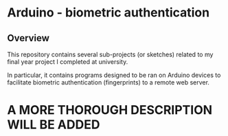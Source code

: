 # Arduino - biometric authentication

## Overview

This repository contains several sub-projects (or sketches) related to my final year project I completed at university.

In particular, it contains programs designed to be ran on Arduino devices to facilitate biometric authentication (fingerprints) to a remote web server.

# A MORE THOROUGH DESCRIPTION WILL BE ADDED 
